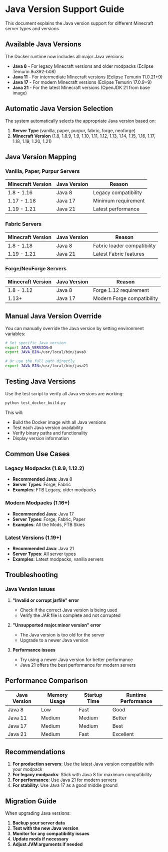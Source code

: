 # Java Version Support Guide

This document explains the Java version support for different Minecraft server types and versions.

## Available Java Versions

The Docker runtime now includes all major Java versions:

- **Java 8** - For legacy Minecraft versions and older modpacks (Eclipse Temurin 8u392-b08)
- **Java 11** - For intermediate Minecraft versions (Eclipse Temurin 11.0.21+9)
- **Java 17** - For modern Minecraft versions (Eclipse Temurin 17.0.9+9)
- **Java 21** - For the latest Minecraft versions (OpenJDK 21 from base image)

## Automatic Java Version Selection

The system automatically selects the appropriate Java version based on:

1. **Server Type** (vanilla, paper, purpur, fabric, forge, neoforge)
2. **Minecraft Version** (1.8, 1.8.9, 1.9, 1.10, 1.11, 1.12, 1.13, 1.14, 1.15, 1.16, 1.17, 1.18, 1.19, 1.20, 1.21)

## Java Version Mapping

### Vanilla, Paper, Purpur Servers

| Minecraft Version | Java Version | Reason |
|------------------|--------------|---------|
| 1.8 - 1.16 | Java 8 | Legacy compatibility |
| 1.17 - 1.18 | Java 17 | Minimum requirement |
| 1.19 - 1.21 | Java 21 | Latest performance |

### Fabric Servers

| Minecraft Version | Java Version | Reason |
|------------------|--------------|---------|
| 1.8 - 1.18 | Java 8 | Fabric loader compatibility |
| 1.19 - 1.21 | Java 21 | Latest Fabric features |

### Forge/NeoForge Servers

| Minecraft Version | Java Version | Reason |
|------------------|--------------|---------|
| 1.8 - 1.12 | Java 8 | Forge 1.12 requirement |
| 1.13+ | Java 17 | Modern Forge compatibility |

## Manual Java Version Override

You can manually override the Java version by setting environment variables:

```bash
# Set specific Java version
export JAVA_VERSION=8
export JAVA_BIN=/usr/local/bin/java8

# Or use the full path directly
export JAVA_BIN=/usr/local/bin/java21
```

## Testing Java Versions

Use the test script to verify all Java versions are working:

```bash
python test_docker_build.py
```

This will:
- Build the Docker image with all Java versions
- Test each Java version availability
- Verify binary paths and functionality
- Display version information

## Common Use Cases

### Legacy Modpacks (1.8.9, 1.12.2)
- **Recommended Java**: Java 8
- **Server Types**: Forge, Fabric
- **Examples**: FTB Legacy, older modpacks

### Modern Modpacks (1.16+)
- **Recommended Java**: Java 17
- **Server Types**: Forge, Fabric, Paper
- **Examples**: All the Mods, FTB Skies

### Latest Versions (1.19+)
- **Recommended Java**: Java 21
- **Server Types**: All server types
- **Examples**: Latest modpacks, vanilla servers

## Troubleshooting

### Java Version Issues

1. **"Invalid or corrupt jarfile" error**
   - Check if the correct Java version is being used
   - Verify the JAR file is complete and not corrupted

2. **"Unsupported major.minor version" error**
   - The Java version is too old for the server
   - Upgrade to a newer Java version

3. **Performance issues**
   - Try using a newer Java version for better performance
   - Java 21 offers the best performance for modern servers

<!-- AI Error Fixer integration and configuration removed -->

## Performance Comparison

| Java Version | Memory Usage | Startup Time | Runtime Performance |
|--------------|--------------|--------------|-------------------|
| Java 8 | Low | Fast | Good |
| Java 11 | Medium | Medium | Better |
| Java 17 | Medium | Medium | Best |
| Java 21 | Medium | Fast | Excellent |

## Recommendations

1. **For production servers**: Use the latest Java version compatible with your modpack
2. **For legacy modpacks**: Stick with Java 8 for maximum compatibility
3. **For performance**: Use Java 21 for modern servers
4. **For stability**: Use Java 17 as a good middle ground

## Migration Guide

When upgrading Java versions:

1. **Backup your server data**
2. **Test with the new Java version**
3. **Monitor for any compatibility issues**
4. **Update mods if necessary**
5. **Adjust JVM arguments if needed**

<!-- AI-assisted migration note removed -->
